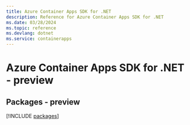 ```yaml
---
title: Azure Container Apps SDK for .NET
description: Reference for Azure Container Apps SDK for .NET
ms.date: 03/28/2024
ms.topic: reference
ms.devlang: dotnet
ms.service: containerapps
---
```

# Azure Container Apps SDK for .NET - preview
## Packages - preview
[!INCLUDE [packages](container-apps-index.md)]